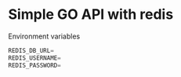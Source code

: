 # Simple GO API with redis


Environment variables
```ts
REDIS_DB_URL=
REDIS_USERNAME=
REDIS_PASSWORD=
```